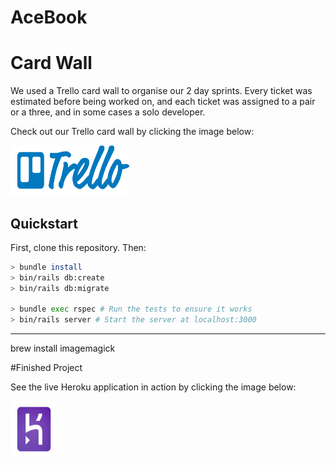 # AceBook



# Card Wall
We used a Trello card wall to organise our 2 day sprints. Every ticket was estimated before being worked on, and each ticket was assigned to a pair or a three, and in some cases a solo developer.

Check out our Trello card wall by clicking the image below:

<a href="https://trello.com/b/FfooEp0e/acebook-lahwf"><img src="logos/Trello.png" height="80" width="190"></a>



## Quickstart

First, clone this repository. Then:

```bash
> bundle install
> bin/rails db:create
> bin/rails db:migrate

> bundle exec rspec # Run the tests to ensure it works
> bin/rails server # Start the server at localhost:3000
```

________________________________________________________

brew install imagemagick

#Finished Project

See the live Heroku application in action by clicking the image below:

<a href="https://morning-everglades-97311.herokuapp.com/"><img src="logos/Heroku.png" height="90" width="75"></a>
